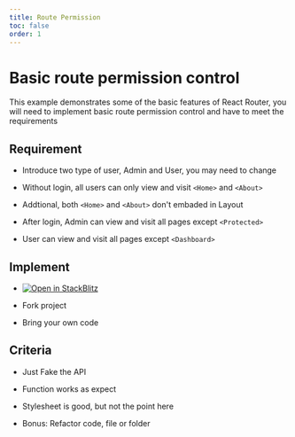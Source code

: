 ```yaml
---
title: Route Permission
toc: false
order: 1
---
```


# Basic route permission control

This example demonstrates some of the basic features of React Router, you will need to implement basic route permission control and have to meet the requirements

## Requirement

- Introduce two type of user, Admin and User, you may need to change

- Without login, all users can only view and visit `<Home>` and `<About>`

- Addtional, both `<Home>` and `<About>` don't embaded in Layout

- After login, Admin can view and visit all pages except `<Protected>`

- User can view and visit all pages except `<Dashboard>`

## Implement

- [![Open in StackBlitz](https://developer.stackblitz.com/img/open_in_stackblitz.svg)](https://stackblitz.com/edit/github-xnarwz?file=README.md)

- Fork project

- Bring your own code

## Criteria

- Just Fake the API

- Function works as expect

- Stylesheet is good, but not the point here

- Bonus: Refactor code, file or folder
